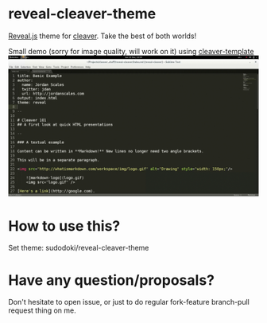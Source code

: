 reveal-cleaver-theme
================

[Reveal.js](https://github.com/hakimel/reveal.js/) theme for [cleaver](https://github.com/jdan/cleaver). Take the best of both worlds!

Small demo (sorry for image quality, will work on it) using [cleaver-template](https://github.com/sudodoki/cleaver-template)
![Sample usage](sample.gif)


How to use this?
================
Set theme: sudodoki/reveal-cleaver-theme

Have any question/proposals?
============================
Don't hesitate to open issue, or just to do regular fork-feature branch-pull request thing on me.